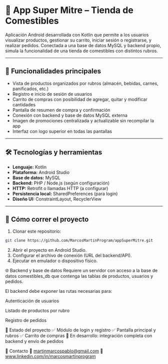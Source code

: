 # 🛒 App Super Mitre – Tienda de Comestibles

Aplicación Android desarrollada con Kotlin que permite a los usuarios visualizar productos, gestionar su carrito, iniciar sesión o registrarse, y realizar pedidos. Conectada a una base de datos MySQL y backend propio, simula la funcionalidad de una tienda de comestibles con distintos rubros.

---

## 📱 Funcionalidades principales

- Vista de productos organizados por rubros (almacén, bebidas, carnes, panificados, etc.)
- Registro e inicio de sesión de usuarios
- Carrito de compras con posibilidad de agregar, quitar y modificar cantidades
- Pantalla de resumen de compra y confirmación
- Conexión con backend y base de datos MySQL externa
- Imagen de promociones centralizada y actualizable sin recompilar la app
- Interfaz con logo superior en todas las pantallas

---

## 🛠️ Tecnologías y herramientas

- **Lenguaje:** Kotlin
- **Plataforma:** Android Studio
- **Base de datos:** MySQL
- **Backend:** PHP / Node.js (según configuración)
- **HTTP:** Retrofit o llamadas HTTP (a configurar)
- **Persistencia local:** SharedPreferences (para login)
- **Diseño UI:** ConstraintLayout, RecyclerView

---

## 🚀 Cómo correr el proyecto

1. Clonar este repositorio:
```bash
git clone https://github.com/MarcosMartinProgram/appSuperMitre.git
```
2. Abrir el proyecto en Android Studio.
3. Configurar el archivo de conexión (URL del backend/API).
4. Ejecutar en emulador o dispositivo físico.
   
🌐 Backend y base de datos
Requiere un servidor con acceso a la base de datos comestibles_db que contenga las tablas de productos, usuarios y pedidos.

El backend debe exponer las rutas necesarias para:

Autenticación de usuarios

Listado de productos por rubro

Registro de pedidos

🧪 Estado del proyecto
✅ Módulo de login y registro
✅ Pantalla principal y rubros
✅ Carrito de compras
🔄 En desarrollo: integración completa con backend y envío de pedidos

📩 Contacto
📧 martinmarcospablo@gmail.com
🔗 www.linkedin.com/in/marcosmartinprogram 
